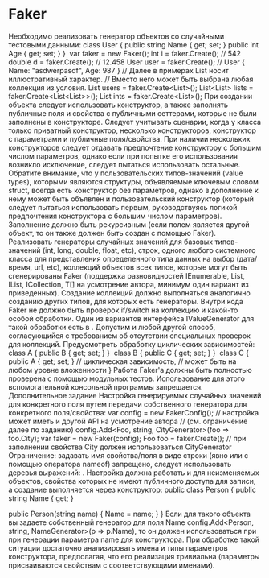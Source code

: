 # Faker
Необходимо реализовать генератор объектов со случайными тестовыми данными:
class User
{
    public string Name { get; set; }
    public int Age { get; set; }
}
​
var faker = new Faker();
int i = faker.Create<int>(); // 542
double d = faker.Create<double>(); // 12.458
User user = faker.Create<User>(); // User { Name: "asdwerpasdf", Age: 987 }
// Далее в примерах List носит иллюстративный характер. 
// Вместо него может быть выбрана любая коллекция из условия.
List<User> users = faker.Create<List<User>>();
List<List<User>> lists = faker.Create<List<List<User>>>();
List<int> ints = faker.Create<List<int>>();
При создании объекта следует использовать конструктор, а также заполнять публичные поля и свойства с публичными сеттерами, которые не были заполнены в конструкторе. Следует учитывать сценарии, когда у класса только приватный конструктор, несколько конструкторов, конструктор с параметрами и публичные поля/свойства. 
При наличии нескольких конструкторов следует отдавать предпочтение конструктору с большим числом параметров, однако если при попытке его использования возникло исключение, следует пытаться использовать остальные. 
Обратите внимание, что у пользовательских типов-значений (value types), которыми являются структуры, объявляемые ключевым словом struct, всегда есть конструктор без параметров, однако в дополнение к нему может быть объявлен и пользовательский конструктор (который следует пытаться использовать первым, руководствуясь логикой предпочтения конструктора с большим числом параметров).
Заполнение должно быть рекурсивным (если полем является другой объект, то он также должен быть создан с помощью Faker).
Реализовать генераторы случайных значений для базовых типов-значений (int, long, double, float, etc), строк, одного любого системного класса для представления определенного типа данных на выбор (дата/время, url, etc), коллекций объектов всех типов, которые могут быть сгенерированы Faker (поддержка разновидностей IEnumerable<T>, List<T>, IList<T>, ICollection<T>, T[] на усмотрение автора, минимум один вариант из приведенных).
Создание коллекций должно выполняться аналогично созданию других типов, для которых есть генераторы. Внутри кода Faker не должно быть проверок if/switch на коллекцию и какой-то особой обработки. Один из вариантов интерфейса IValueGenerator для такой обработки есть в . Допустим и любой другой способ, согласующийся с требованием об отсутствии специальных проверок для коллекций.
Предусмотреть обработку циклических зависимостей:
class A
{
    public B { get; set; }
}
​
class B
{
    public C { get; set; }
}
​
class C
{
    public A { get; set; } // циклическая зависимость, 
                           // может быть на любом уровне вложенности
}
Работа Faker'a должны быть полностью проверена с помощью модульных тестов. Использование для этого вспомогательной консольной программы запрещается.
Дополнительное задание
Настройка генерируемых случайных значений для конкретного поля путем передачи собственного генератора для конкретного поля/свойства:
var config = new FakerConfig();
// настройка может иметь и другой API на усмотрение автора 
// (см. ограничение далее по заданию)
config.Add<Foo, string, CityGenerator>(foo => foo.City); 
var faker = new Faker(config);
Foo foo = faker.Create<Foo>(); // при заполнении свойства City должен использоваться CityGenerator
Ограничение: задавать имя свойства/поля в виде строки (явно или с помощью оператора nameof) запрещено, следует использовать деревья выражений: .
Настройка должна работать и для неизменяемых объектов, свойства которых не имеют публичного доступа для записи, а создание выполняется через конструктор:
public class Person
{
   public string Name { get; }
   
   public Person(string name)
   {
      Name = name;
   }
}
Если для такого объекта вы задаете собственный генератор для поля Name config.Add<Person, string, NameGenerator>(p => p.Name), то он должен использоваться при при генерации параметра name для конструктора. При обработке такой ситуации достаточно анализировать имена и типы параметров конструктора, предполагая, что его реализация тривиальна (параметры присваиваются свойствам с соответствующими именами).
